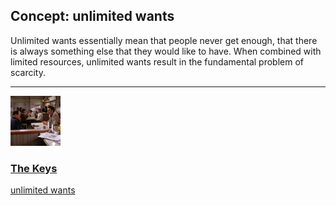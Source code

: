 ## Concept: unlimited wants

Unlimited wants essentially mean that people never get enough, that there is always something else that they would like to have. When combined with limited resources, unlimited wants result in the fundamental problem of scarcity.

<hr>
<div class="clip-listing">
<img src="media/icons/keys.jpg" alt="The Keys icon">

### [The Keys](../clip/27/)

[unlimited wants](/concept/unlimited-wants/)
</div>

